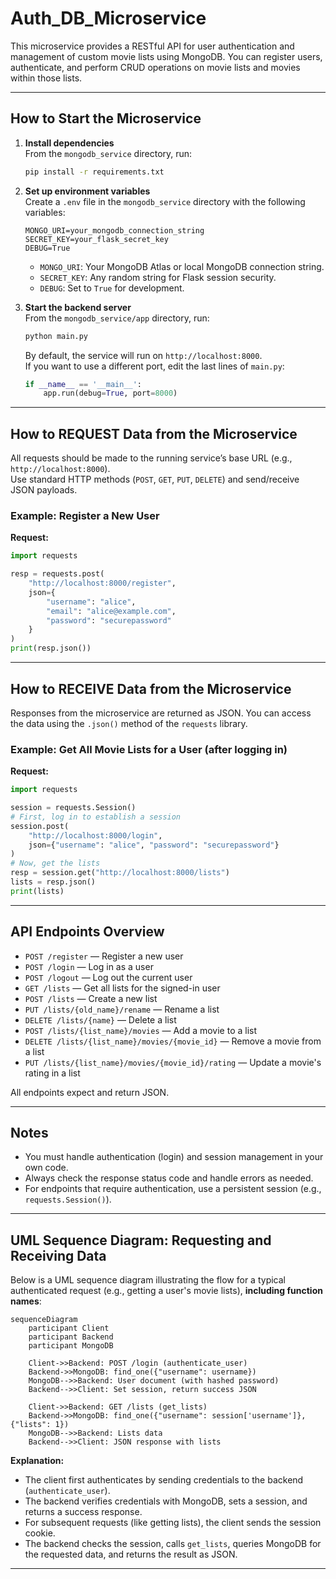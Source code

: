 # Auth_DB_Microservice

This microservice provides a RESTful API for user authentication and management of custom movie lists using MongoDB. You can register users, authenticate, and perform CRUD operations on movie lists and movies within those lists.

---

## How to Start the Microservice

1. **Install dependencies**  
   From the `mongodb_service` directory, run:

   ```bash
   pip install -r requirements.txt
   ```

2. **Set up environment variables**  
   Create a `.env` file in the `mongodb_service` directory with the following variables:

   ```
   MONGO_URI=your_mongodb_connection_string
   SECRET_KEY=your_flask_secret_key
   DEBUG=True
   ```

   - `MONGO_URI`: Your MongoDB Atlas or local MongoDB connection string.
   - `SECRET_KEY`: Any random string for Flask session security.
   - `DEBUG`: Set to `True` for development.

3. **Start the backend server**  
   From the `mongodb_service/app` directory, run:
   ```bash
   python main.py
   ```
   By default, the service will run on `http://localhost:8000`.  
   If you want to use a different port, edit the last lines of `main.py`:
   ```python
   if __name__ == '__main__':
       app.run(debug=True, port=8000)
   ```

---

## How to REQUEST Data from the Microservice

All requests should be made to the running service’s base URL (e.g., `http://localhost:8000`).  
Use standard HTTP methods (`POST`, `GET`, `PUT`, `DELETE`) and send/receive JSON payloads.

### Example: Register a New User

**Request:**

```python
import requests

resp = requests.post(
    "http://localhost:8000/register",
    json={
        "username": "alice",
        "email": "alice@example.com",
        "password": "securepassword"
    }
)
print(resp.json())
```

---

## How to RECEIVE Data from the Microservice

Responses from the microservice are returned as JSON. You can access the data using the `.json()` method of the `requests` library.

### Example: Get All Movie Lists for a User (after logging in)

**Request:**

```python
import requests

session = requests.Session()
# First, log in to establish a session
session.post(
    "http://localhost:8000/login",
    json={"username": "alice", "password": "securepassword"}
)
# Now, get the lists
resp = session.get("http://localhost:8000/lists")
lists = resp.json()
print(lists)
```

---

## API Endpoints Overview

- `POST /register` — Register a new user
- `POST /login` — Log in as a user
- `POST /logout` — Log out the current user
- `GET /lists` — Get all lists for the signed-in user
- `POST /lists` — Create a new list
- `PUT /lists/{old_name}/rename` — Rename a list
- `DELETE /lists/{name}` — Delete a list
- `POST /lists/{list_name}/movies` — Add a movie to a list
- `DELETE /lists/{list_name}/movies/{movie_id}` — Remove a movie from a list
- `PUT /lists/{list_name}/movies/{movie_id}/rating` — Update a movie's rating in a list

All endpoints expect and return JSON.

---

## Notes

- You must handle authentication (login) and session management in your own code.
- Always check the response status code and handle errors as needed.
- For endpoints that require authentication, use a persistent session (e.g., `requests.Session()`).

---

## UML Sequence Diagram: Requesting and Receiving Data

Below is a UML sequence diagram illustrating the flow for a typical authenticated request (e.g., getting a user's movie lists), **including function names**:

```mermaid
sequenceDiagram
    participant Client
    participant Backend
    participant MongoDB

    Client->>Backend: POST /login (authenticate_user)
    Backend->>MongoDB: find_one({"username": username})
    MongoDB-->>Backend: User document (with hashed password)
    Backend-->>Client: Set session, return success JSON

    Client->>Backend: GET /lists (get_lists)
    Backend->>MongoDB: find_one({"username": session['username']}, {"lists": 1})
    MongoDB-->>Backend: Lists data
    Backend-->>Client: JSON response with lists
```

**Explanation:**

- The client first authenticates by sending credentials to the backend (`authenticate_user`).
- The backend verifies credentials with MongoDB, sets a session, and returns a success response.
- For subsequent requests (like getting lists), the client sends the session cookie.
- The backend checks the session, calls `get_lists`, queries MongoDB for the requested data, and returns the result as JSON.

---
